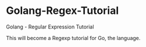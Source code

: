 Golang-Regex-Tutorial
=====================

Golang - Regular Expression Tutorial

This will become a Regexp tutorial for Go, the language.
